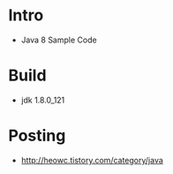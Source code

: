 # Intro

* Java 8 Sample Code

# Build

* jdk 1.8.0_121

# Posting

* http://heowc.tistory.com/category/java
